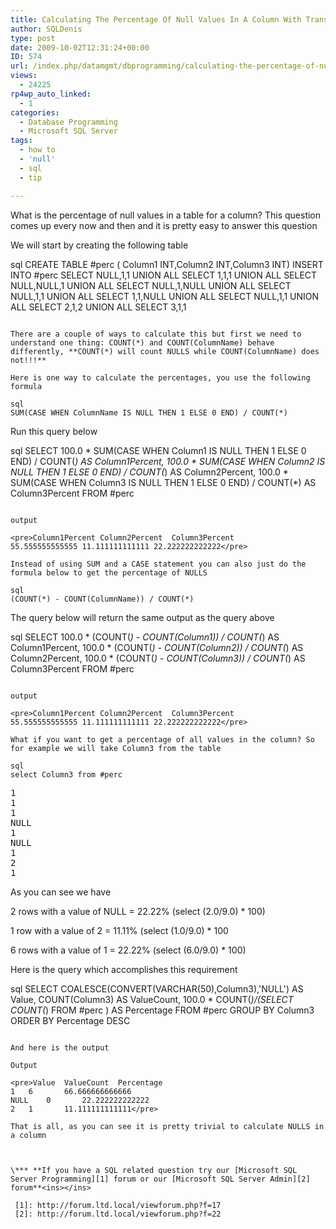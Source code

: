 ```yaml
---
title: Calculating The Percentage Of Null Values In A Column With Transact SQL
author: SQLDenis
type: post
date: 2009-10-02T12:31:24+00:00
ID: 574
url: /index.php/datamgmt/dbprogramming/calculating-the-percentage-of-null-value/
views:
  - 24225
rp4wp_auto_linked:
  - 1
categories:
  - Database Programming
  - Microsoft SQL Server
tags:
  - how to
  - 'null'
  - sql
  - tip

---
```

What is the percentage of null values in a table for a column? This question comes up every now and then and it is pretty easy to answer this question

We will start by creating the following table

sql
CREATE TABLE #perc ( Column1 INT,Column2 INT,Column3 INT)
INSERT INTO #perc
SELECT NULL,1,1
UNION ALL
SELECT 1,1,1
UNION ALL
SELECT NULL,NULL,1
UNION ALL
SELECT NULL,1,NULL
UNION ALL
SELECT NULL,1,1
UNION ALL
SELECT 1,1,NULL
UNION ALL
SELECT NULL,1,1
UNION ALL
SELECT 2,1,2
UNION ALL
SELECT 3,1,1
```

There are a couple of ways to calculate this but first we need to understand one thing: COUNT(*) and COUNT(ColumnName) behave differently, **COUNT(*) will count NULLS while COUNT(ColumnName) does not!!!**

Here is one way to calculate the percentages, you use the following formula

sql
SUM(CASE WHEN ColumnName IS NULL THEN 1 ELSE 0 END) / COUNT(*)
```

Run this query below

sql
SELECT 100.0 * SUM(CASE WHEN Column1 IS NULL THEN 1 ELSE 0 END) / COUNT(*) AS Column1Percent,
100.0 * SUM(CASE WHEN Column2 IS NULL THEN 1 ELSE 0 END) / COUNT(*) AS Column2Percent,
100.0 * SUM(CASE WHEN Column3 IS NULL THEN 1 ELSE 0 END) / COUNT(*) AS Column3Percent
FROM #perc
```

output

<pre>Column1Percent	Column2Percent	Column3Percent
55.555555555555	11.111111111111	22.222222222222</pre>

Instead of using SUM and a CASE statement you can also just do the formula below to get the percentage of NULLS

sql
(COUNT(*) - COUNT(ColumnName)) / COUNT(*)
```

The query below will return the same output as the query above

sql
SELECT 100.0 * (COUNT(*) - COUNT(Column1)) / COUNT(*) AS Column1Percent,
100.0 * (COUNT(*) - COUNT(Column2)) / COUNT(*) AS Column2Percent,
100.0 * (COUNT(*) - COUNT(Column3)) / COUNT(*) AS Column3Percent
FROM #perc
```

output

<pre>Column1Percent	Column2Percent	Column3Percent
55.555555555555	11.111111111111	22.222222222222</pre>

What if you want to get a percentage of all values in the column? So for example we will take Column3 from the table

sql
select Column3 from #perc
```

<pre>1
1
1
NULL
1
NULL
1
2
1</pre>

As you can see we have
  
2 rows with a value of NULL = 22.22% (select (2.0/9.0) * 100)
  
1 row with a value of 2 = 11.11% (select (1.0/9.0) * 100
  
6 rows with a value of 1 = 22.22% (select (6.0/9.0) * 100)

Here is the query which accomplishes this requirement

sql
SELECT COALESCE(CONVERT(VARCHAR(50),Column3),'NULL') AS Value,
COUNT(Column3) AS ValueCount,
100.0 * COUNT(*)/(SELECT COUNT(*) FROM #perc ) AS Percentage
FROM #perc
GROUP BY Column3
ORDER BY Percentage DESC
```

And here is the output
  
Output

<pre>Value	ValueCount	Percentage
1	6		66.666666666666
NULL	0		22.222222222222
2	1		11.111111111111</pre>

That is all, as you can see it is pretty trivial to calculate NULLS in a column



\*** **If you have a SQL related question try our [Microsoft SQL Server Programming][1] forum or our [Microsoft SQL Server Admin][2] forum**<ins></ins>

 [1]: http://forum.ltd.local/viewforum.php?f=17
 [2]: http://forum.ltd.local/viewforum.php?f=22